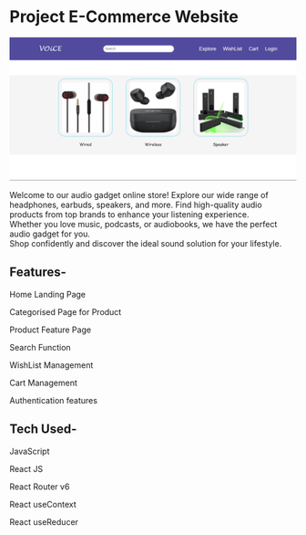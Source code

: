 # Project E-Commerce Website

![HomePage](./src/Components/images/voiceHome.png)

Welcome to our audio gadget online store! Explore our wide range of headphones, earbuds, speakers, and more. Find high-quality audio products from top brands to enhance your listening experience.  
Whether you love music, podcasts, or audiobooks, we have the perfect audio gadget for you.  
Shop confidently and discover the ideal sound solution for your lifestyle.

## Features-

Home Landing Page

Categorised Page for Product

Product Feature Page

Search Function

WishList Management

Cart Management

Authentication features

## Tech Used-

JavaScript

React JS

React Router v6

React useContext

React useReducer
